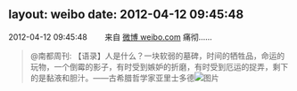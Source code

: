 layout: weibo
date: 2012-04-12 09:45:48
---
<meta name="referrer" content="no-referrer" />

2012-04-12 09:45:48  &nbsp;&nbsp;&nbsp;&nbsp;&nbsp;&nbsp; 来自 <a href="http://weibo.com/" rel="nofollow">微博 weibo.com</a>
痛彻……
>  @南都周刊: 【语录】人是什么？一块软弱的墓碑，时间的牺牲品，命运的玩物，一个倒霉的影子，有时受到嫉妒的折磨，有时受到厄运的捉弄，剩下的是黏液和胆汁。——古希腊哲学家亚里士多德   ​​​
>  ![图片](https://ww2.sinaimg.cn/large/61d7cd94jw1drwi3lj3xbj.jpg)
